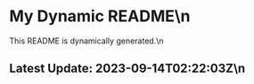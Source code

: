# My Dynamic README\n
This README is dynamically generated.\n
## Latest Update: 2023-09-14T02:22:03Z\n
